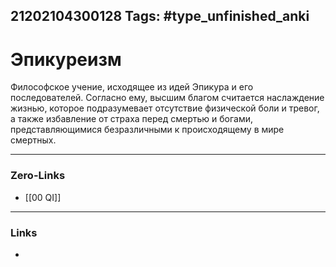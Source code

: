 21202104300128
Tags: #type_unfinished_anki 
---
# Эпикуреизм

 Философское учение, исходящее из идей Эпикура и его последователей. Согласно ему, высшим благом считается наслаждение жизнью, которое подразумевает отсутствие физической боли и тревог, а также избавление от страха перед смертью и богами, представляющимися безразличными к происходящему в мире смертных.

---
### Zero-Links
- [[00 QI]]
---
### Links
-